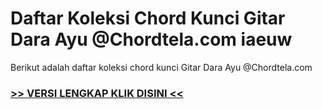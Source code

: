 
 # Daftar Koleksi Chord  Kunci Gitar Dara Ayu @Chordtela.com iaeuw


Berikut adalah daftar koleksi chord  kunci Gitar Dara Ayu @Chordtela.com

###  <a href="https://shortlighzx.web.app?sq=Daftar Koleksi Chord  Kunci Gitar Dara Ayu @Chordtela.com"> >> VERSI LENGKAP KLIK DISINI << </a>
